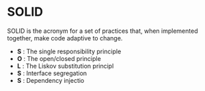 # SOLID
SOLID is the acronym for a set of practices that, when implemented together, make code adaptive to change.

*   **S** : The single responsibility principle
*   **O** : The open/closed principle
*   **L** : The Liskov substitution principl
*   **S** : Interface segregation
*   **S** : Dependency injectio


